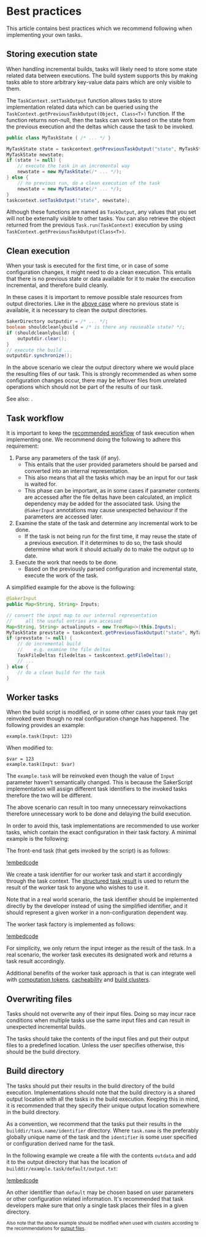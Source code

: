 # Best practices

This article contains best practices which we recommend following when implementing your own tasks.

## Storing execution state

When handling incremental builds, tasks will likely need to store some state related data between executions. The build system supports this by making tasks able to store arbitrary key-value data pairs which are only visible to them.

The `TaskContext.setTaskOutput` function allows tasks to store implementation related data which can be queried using the `TaskContext.getPreviousTaskOutput(Object, Class<T>)` function. If the function returns non-null, then the tasks can work based on the state from the previous execution and the deltas which cause the task to be invoked.


```java
public class MyTaskState { /* ... */ }

MyTaskState state = taskcontext.getPreviousTaskOutput("state", MyTaskState.class);
MyTaskState newstate;
if (state != null) {
	// execute the task in an incremental way
	newstate = new MyTaskState(/* ... */);
} else {
	// no previous run, do a clean execution of the task
	newstate = new MyTaskState(/* ... */);
}
taskcontext.setTaskOutput("state", newstate);
```

Although these functions are named as `TaskOutput`, any values that you set will not be externally visible to other tasks. You can also retrieve the object returned from the previous `Task.run(TaskContext)` execution by using `TaskContext.getPreviousTaskOutput(Class<T>)`.

## Clean execution

When your task is executed for the first time, or in case of some configuration changes, it might need to do a clean execution. This entails that there is no previous state or data available for it to make the execution incremental, and therefore build cleanly.

In these cases it is important to remove possible stale resources from output directories. Like in the [above case](#storing-execution-state) where no previous state is available, it is necessary to clean the output directories.

```java
SakerDirectory outputdir = /* ... */;
boolean shouldcleanlybuild = /* is there any reuseable state? */;
if (shouldcleanlybuild) {
	outputdir.clear();
}
// execute the build ...
outputdir.synchronize();
```

In the above scenario we clear the output directory where we would place the resulting files of our task. This is strongly recommended as when some configuration changes occur, there may be leftover files from unrelated operations which should not be part of the results of our task.

See also: [](reproducible.md#delete-stale-outputs).

## Task workflow

It is important to keep the [recommended workflow](incrementaldeltas.md#incremental-workflow) of task execution when implementing one. We recommend doing the following to adhere this requirement:

1. Parse any parameters of the task (if any).
	* This entails that the user provided parameters should be parsed and converted into an internal representation.
	* This also means that all the tasks which may be an input for our task is waited for.
	* This phase can be important, as in some cases if parameter contents are accessed after the file deltas have been calculated, an implicit dependency may be added for the associated task. Using the `@SakerInput` annotations may cause unexpected behaviour if the parameters are accessed later.
2. Examine the state of the task and determine any incremental work to be done.
	* If the task is not being run for the first time, it may reuse the state of a previous execution. If it determines to do so, the task should determine what work it should actually do to make the output up to date.
3. Execute the work that needs to be done.
	* Based on the previously parsed configuration and incremental state, execute the work of the task.

A simplified example for the above is the following:

```java
@SakerInput
public Map<String, String> Inputs;

// convert the input map to our internal representation
//     all the useful entries are accessed
Map<String, String> actualinputs = new TreeMap<>(this.Inputs);
MyTaskState prevstate = taskcontext.getPreviousTaskOutput("state", MyTaskState.class);
if (prevstate != null) {
	// do incremental build
	//    e.g. examine the file deltas
	TaskFileDeltas filedeltas = taskcontext.getFileDeltas();
	// ...
} else {
	// do a clean build for the task
}
```

## Worker tasks

When the build script is modified, or in some other cases your task may get reinvoked even though no real configuration change has happened. The following provides an example:

```sakerscript
example.task(Input: 123)
```

When modified to:

```sakerscript
$var = 123
example.task(Input: $var)
```

The `example.task` will be reinvoked even though the value of `Input` parameter haven't semantically changed. This is because the SakerScript implementation will assign different task identifiers to the invoked tasks therefore the two will be different.

The above scenario can result in too many unnecessary reinvokactions therefore unnecessary work to be done and delaying the build execution.

In order to avoid this, task implementations are recommended to use worker tasks, which contain the exact configuration in their task factory. A minimal example is the following:

The front-end task (that gets invoked by the script) is as follows:

[!embedcode](example_workertask/src/example/ExampleTaskFactory.java "language: java, range-marker-start: //snippet-start,  range-marker-end: //snippet-end, trim-line-whitespace: true")

We create a task identifier for our worker task and start it accordingly through the task context. The [structured task result](taskresults.md#structured-results) is used to return the result of the worker task to anyone who wishes to use it.

Note that in a real world scenario, the task identifier should be implemented directly by the developer instead of using the simplified identifier, and it should represent a given worker in a non-configuration dependent way.

The worker task factory is implemented as follows:

[!embedcode](example_workertask/src/example/WorkerTaskFactory.java "language: java, range-marker-start: //snippet-start,  range-marker-end: //snippet-end, trim-line-whitespace: true")

For simplicity, we only return the input integer as the result of the task. In a real scenario, the worker task executes its designated work and returns a task result accordingly.

Additional benefits of the worker task approach is that is can integrate well with [computation tokens](taskcapabilities.md#computation-tokens), [cacheability](taskcaching.md) and [build clusters](buildclusters.md).

## Overwriting files

Tasks should not overwrite any of their input files. Doing so may incur race conditions when multiple tasks use the same input files and can result in unexpected incremental builds.

The tasks should take the contents of the input files and put their output files to a predefined location. Unless the user specifies otherwise, this should be the build directory.

## Build directory

The tasks should put their results in the build directory of the build execution. Implementations should note that the build directory is a shared output location with all the tasks in the build execution. Keeping this in mind, it is recommended that they specify their unique output location somewhere in the build directory.

As a convention, we recommend that the tasks put their results in the `builddir/task.name/identifier` directory. Where `task.name` is the preferably globally unique name of the task and the `identifier` is some user specified or configuration derived name for the task.

In the following example we create a file with the contents `outdata` and add it to the output directory that has the location of `builddir/example.task/default/output.txt`:

[!embedcode](example_builddirout/src/example/BuildDirOutputTaskFactory.java "language: java, range-marker-start: //snippet-start,  range-marker-end: //snippet-end, trim-line-whitespace: true")

An other identifier than `default` may be chosen based on user parameters or other configuration related information. It's recommended that task developers make sure that only a single task places their files in a given directory.

<small>

Also note that the above example should be modified when used with clusters according to the recommendations for [output files](buildclusters.md#output-files).

</small>



